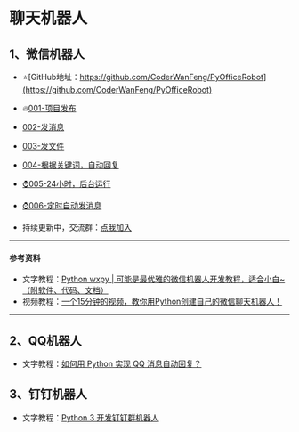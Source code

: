 # 聊天机器人

## 1、微信机器人

- ⭐[GitHub地址：https://github.com/CoderWanFeng/PyOfficeRobot](https://github.com/CoderWanFeng/PyOfficeRobot)

- 🔥[001-项目发布](https://www.bilibili.com/video/BV1Xa411u7yU)

- [002-发消息](https://www.bilibili.com/video/BV1Jt4y1j7F1)

- [003-发文件](https://www.bilibili.com/video/BV1te4y1y7Ro)

- [004-根据关键词，自动回复](https://www.bilibili.com/video/BV1fV4y1M7ju)

- [⌚005-24小时，后台运行](https://www.bilibili.com/video/BV11L411L7oi)

- [⌚006-定时自动发消息](https://www.bilibili.com/video/BV1m8411b7LZ)

- 持续更新中，交流群：[点我加入](http://www.python4office.cn/wechat-group/)
-------
#### 参考资料
- 文字教程：[Python wxpy | 可能是最优雅的微信机器人开发教程，适合小白~（附软件、代码、文档）](https://mp.weixin.qq.com/s/3brwMik41snpIwrE5r_O6g)
- 视频教程：[一个15分钟的视频，教你用Python创建自己的微信聊天机器人！](https://www.bilibili.com/video/BV11L411L7oi)

------
## 2、QQ机器人
- 文字教程：[如何用 Python 实现 QQ 消息自动回复？](https://mp.weixin.qq.com/s/5ycRhjZ-i-q62pdoyKYA6g)

## 3、钉钉机器人
- 文字教程：[Python 3 开发钉钉群机器人](https://mp.weixin.qq.com/s/Mjsr9ufatf280Qk__A6yRQ)